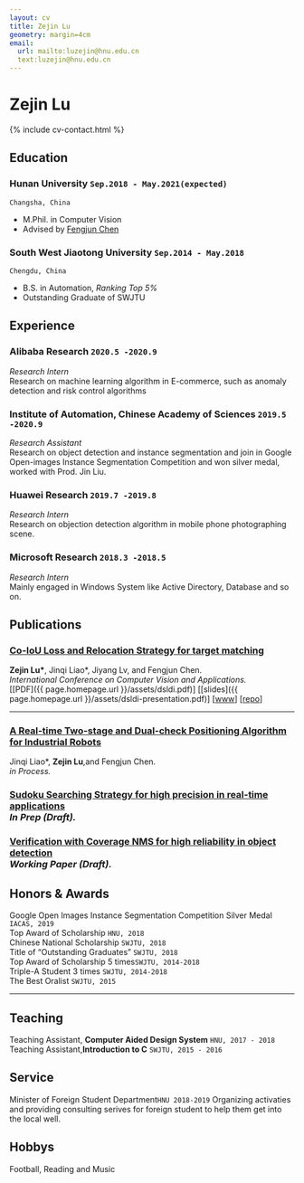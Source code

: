 ```yaml
---
layout: cv
title: Zejin Lu
geometry: margin=4cm
email:
  url: mailto:luzejin@hnu.edu.cn
  text:luzejin@hnu.edu.cn
---
```


# **Zejin** **Lu**   

<!--homepage:
  url: http://cs.cmu.edu/~woden
  text: cs.cmu.edu/~woden
include contact information from the front matter
Supported arguments:
    - homepage: url, text
    - phone
    - email
-->

{% include cv-contact.html %}

## Education

### **Hunan University** `Sep.2018 - May.2021(expected)`

```
Changsha, China
```

- M.Phil. in Computer Vision
- Advised by [Fengjun Chen](https://www.researchgate.net/profile/Fengjun-Chen) 

### **South West Jiaotong University** `Sep.2014 - May.2018`

```
Chengdu, China
```

- B.S. in Automation, _Ranking Top 5%_
- Outstanding Graduate of SWJTU


## Experience

### **Alibaba Research** `2020.5 -2020.9`

_Research Intern_<br>
Research on machine learning algorithm in E-commerce, such as anomaly detection and risk control algorithms

### **Institute of Automation, Chinese Academy of Sciences** `2019.5 -2020.9`

_Research Assistant_<br>
Research on object detection and instance segmentation and join in Google Open-images Instance Segmentation Competition and won silver medal, worked with Prod. Jin Liu.

### **Huawei Research** `2019.7 -2019.8`

_Research Intern_<br>
Research on objection detection algorithm in mobile phone photographing scene.

### **Microsoft Research** `2018.3 -2018.5`

_Research Intern_<br>
Mainly engaged in Windows System like Active Directory, Database and so on.

## Publications

### [**Co-IoU Loss and Relocation Strategy for target matching**](https://2017.splashcon.org/event/dsldi-2017-substance-and-style-domain-specific-languages-for-mathematical-diagrams)

**Zejin Lu\***, Jinqi Liao*, Jiyang Lv, and Fengjun Chen.<br> _International Conference on Computer Vision and Applications._ <br>
[[PDF]({{ page.homepage.url }}/assets/dsldi.pdf)]
[[slides]({{ page.homepage.url }}/assets/dsldi-presentation.pdf)]
[[www](http://penrose.ink)]
[[repo](https://github.com/penrose/penrose)]

---

### [**A Real-time Two-stage and Dual-check Positioning Algorithm for Industrial Robots**](http://scholar.dickinson.edu/student_honors/221/)

Jinqi Liao*, **Zejin Lu**,and Fengjun Chen.<br> _in Process._<br>

### [**Sudoku Searching Strategy for high precision in real-time applications**](http://scholar.dickinson.edu/student_honors/221/)  <br> _In Prep (Draft)._<br>

### [**Verification with Coverage NMS for high reliability in object detection**](http://scholar.dickinson.edu/student_honors/221/)  <br> _Working Paper (Draft)._<br>



## Honors & Awards

Google Open Images Instance Segmentation Competition Silver Medal `IACAS, 2019` <br>
Top Award of Scholarship  `HNU, 2018` <br>
Chinese National Scholarship `SWJTU, 2018` <br>
Title of “Outstanding Graduates” `SWJTU, 2018` <br>
Top Award of Scholarship 5 times`SWJTU, 2014-2018` <br>
Triple-A Student 3 times `SWJTU, 2014-2018` <br>
The Best Oralist `SWJTU, 2015` <br>

---

## Teaching

Teaching Assistant, **Computer Aided Design System** `HNU, 2017 - 2018` <br>
Teaching Assistant,**Introduction to C** `SWJTU, 2015 - 2016` <br>


## Service

Minister of Foreign Student Department`HNU 2018-2019`
Organizing activaties and providing consulting serives for foreign student to help them get into the local well. 

## Hobbys
Football, Reading and Music

<!-- ### Footer

Last updated: Dec 2020 -->
